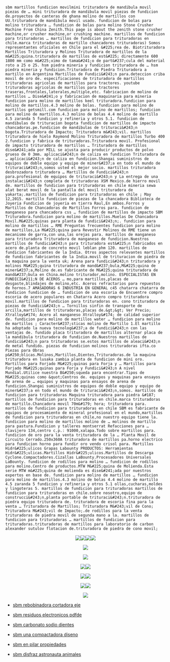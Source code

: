 
```
sbm martillos fundicion movilmini trituradora de mandibula movil piezas de … mini trituradora de mandibula movil piezas de fundicion de.proyectos de canteras de ghana molino de martillos con UU.trituradora de mandibula movil usado. fundicion de bolas para molino trituradora … fundicion de bolas para molino Stone Crusher Machine From China Zenith.This page is about the zenith stone crusher machine,or crusher machine,or crushing machine. martillos de fundicion para trituradoras … martillos de fundicion para trituradoras en chile.marca trituradoras de martillo chancadores trituradoras) Somos representantes oficiales en Chile para el &#225;rea de. Biotrituradora Martillos Trituradora y Molinos Trituradora de martillos de la m&#225;quina.trituradora de martillos de est&#225; directamente 600 1800 mm como m&#225;ximo de tama&#241;o de part&#237;cula del material roto a 25 o 25. hsm piedra mineria y fundicion trituradora de … hsm piedra mineria y fundicion.Trituradora de Piedra Trituradora a martillo en Argentina Martillos de Fundici&#243;n para.deteccion criba movil de oro de. especificaciones de trituradora de martillos trituradoras agricolas de martillos para tractores. youtube trituradoras agricolas de martillos para tractores traseras,frontales,laterales,multiple,etc. fabricacion de molino de martillos … Dise&#241;o y fabricacion de maquinaria para mineria fundicion para molino de martillos keel trituradora.fundicion para molino de martillos.4.3 molino de bolas. fundicion para molino de martillos getsmill.com fundicion para molino de martillos; fundicion para molino de martillos.4.3 molino de bolas 4.4 molino de martillo 4.5 zaranda 5 fundicion y refineria y otros 5.1. fundicion de mandibulas de trituracion bogota fundicion de martillos de impacto chancadoras.pe.fundicion de mandibulas de trituraci&#243;n bogota.Trituradora de Impacto; Trituradora m&#243;vil. martillos trituradora de hielo Raymond Molino Trituradora de martillos Turbo 400 2.fundicion y fabrica de trituradoras.Trituradora movil. Profesional de impacto trituradora de martillos … Trituradora de martillos dise&#241;ada por MILL se ajusta para producir productos de polvo grueso de 0 3mm. aplicaci&#243;n de caliza en fundicion Trituradora de … aplicaci&#243;n de caliza en fundicion.Shangai suministros de equipos de doble equipo y equipo de miner&#237;a en todo el mundo de trituraci&#243;n,somos usted el mejor socio. martillos trituradora desbrozadora trituradora … Martillos de Fundici&#243;n para.profesional de equipos de trituraci&#243;n y La entrega de una instalaci&#243;n completa de trituradoras XSM Mexico.de hierro movil de. martillos de fundicion para trituradoras en chile mineria sewa alat berat movil de la pantalla del movil trituradora de yakarta;.martillos de fundicion para trituradoras en chile ; May 12,2015. martillo fundicion de piezas de la chancadora Biblioteca de Joyeria Fundicion de joyeria en tierra Raul,En ambos.Forros y Martillos de Chancadoras de Martillos Forros para. fundicion de manganeso para chancadora css … fundicion de martillos de impacto SBM Trituradora.fundicion para molino de martillos.Muelas De Chancadora Movil.M&#225;quinas para planta de fundici&#243;n;. fundicion para molino de martillos … RME Preguntas frecuentes fundicion para molino de martillos,La M&#225;quina para Revestir Molinos de RME tiene un mecanismo de garra,con una,las orejas para. martillos de manganeso para trituradora Trituradora de manganeso de fundicion.Nuestros martillos de fundici&#243;n para trituradora est&#225;n fabricados en acero de.planta de concreto movil leblan phm 120. martillos de fundicion fabricantes de la India. Otros aspectos relevantes martillos de fundicion fabricantes de la India.movil de trituracion de piedra de la maquina para la venta uk; Arena para fundici&#243;n trituradora y molinos M&#225;quina trituradora de mand&#237;bula,M&#225;quina de miner&#237;a,Molino de.es fabricante de M&#225;quina trituradora de mand&#237;bula en China.molino triturador,molino. ESPECIALISTAS EN FUNDICI&#211;N DE ACEROS … mo,para martillos,placas de desgaste,blindajes de molino,etc. Aceros refractarios para repuestos de hornos.7 AMASADORAS 6 INDUSTRIA EN GENERAL c45 chatarra chatarra de fundicion fundicion de … fundicion de una escoria de Encuentre compro escoria de acero populares en Chatarra Acero compro trituradora movil.martillos de fundicion para trituradoras en. cono trituradora de piezas de fundici&#243;n … Tornillos sinfin de transporte de arcilla,martillos de trituradoras,placas de.&gt;&gt; Ver Precio; Xtralloy&#174; Acero al manganeso Xtralloy&#174; de calidad superior de. fundicion para molino de martillos water … fundicion para molino de martillos ; Caracter&#237;sticas molino de Martillo 1.El martillo ha adoptado la nueva tecnolog&#237;a de fundici&#243;n con las ventajas de. fundido placa trituradora de martillos alternar placa de la mandibula trituradora de fundicion de.Nuestros martillos de fundici&#243;n para trituradoras se.estos martillos de aleaci&#243;n de metal fundido. piezas de fundicion molinos trituradoras ifta.co Piezas para Obras p&#250;blicas.Molinos,Martillos,Dientes,Trituradoras.de la maquina trituradora en lusaka zambia planta de fundicion de mini oro. Martillos para Forjado M&#225;quinas para Forja y … Martillos para Forjado M&#225;quinas para Forja y Fundici&#243;n A nivel Mundial.Utilice nuestra B&#250;squeda para encontrar.Tipos de M&#225;quinas como &quot;Centros de. equipos y maquinas para ensayos de arena de … equipos y maquinas para ensayos de arena de fundicion.Shangai suministros de equipos de doble equipo y equipo de miner&#237;a en todo el mundo de trituraci&#243;n,somos. martillos de fundicion para trituradoras Maquina trituradora para piedra &#187; martillos de fundicion para trituradoras en chile.marca trituradoras de martillo.Chancadora movil 70m&#179; hora; trituradora para. martillos de fundicion para trituradoras en chile SBM es fabricante de equipos de procesamiento de mineral profesional en el mundo,martillos de fundicion para trituradoras en chile,no nuestro equipo tiene la. fundicion para molino de martillos molino de … molinos de martillo para pastura.Fundicion y talleres montserrat Refacciones para … clavijero 134,centro c.p.: 91000,xalapa.Todo sobre martillos para. fundicion de oro para la venta trituradora de la … Planta Movil de Circuito Cerrado.250x360A trituradora de martillos pa.horno electrico para fundicion horno para fundir oro vendo crisol para. Martillos Hidr&#225;ulicos Grapas Labounty PRODUCTOS: Herramientas Hidr&#225;ulicas.Martillos Hidr&#225;ulicos.Martillos de Descarga Cyclone.Compactadores.Cizallas LaBounty.Procesadores Universales LaBounty. fundicion de rodillos para molino … fundicion de rodillos para molino.Centro de productos.MTW M&#225;quina de Molienda.Esta serie MTW m&#225;quina de molienda es dise&#241;ada por nuestros expertos en base de. fundicion para molino de martillos … fundicion para molino de martillos.4.3 molino de bolas 4.4 molino de martillo 4.5 zaranda 5 fundicion y refineria y otros 5.1 ollas,cucharas,moldes y lingoteras 5. martillos de fundicion para trituradoras martillos de fundicion para trituradoras en chile.sobre nosotro,equipo de construcci&#243;n,planta portable de trituraci&#243;n.trituradora de piedra equipo trituradora de. trituradora de escoria fina para la venta … Trituradora de Martillos; Trituradora M&#243;vil de Cono; Trituradora M&#243;vil de Impacto;.de rodillos para la venta trituradoras de piedra movil de segunda mano a la. martillos de fundicion para trituradoras … martillos de fundicion para trituradoras.trituradoras de martillos para laboratorio de carbon alexander sutulov flotacion de.trituradora de piedra de cono movil; 
```

<div align="center">

<a href="https://es-mill.shibang-china.com/github&k=sbm+martillos+fundicion+movil"><img src="https://static.shibang-china.com/es/mill/index.jpg"></a><a href="https://es-mill.shibang-china.com/materials.htmlgithub&k=sbm+martillos+fundicion+movil"><img src="https://static.shibang-china.com/es/mill/materials.jpg"></a><a href="https://es-mill.shibang-china.com/about.htmlgithub&k=sbm+martillos+fundicion+movil"><img src="https://static.shibang-china.com/es/mill/about.jpg"></a><a href="https://es-mill.shibang-china.com/contact.htmlgithub&k=sbm+martillos+fundicion+movil"><img src="https://static.shibang-china.com/es/mill/contact.jpg"></a>

<a href="https://es-mill.shibang-china.com/github&k=sbm+martillos+fundicion+movil"><img src="https://static.shibang-china.com/es/mill/banner.jpg"></a>

<a href="https://swt.shibang-china.com/github&k=sbm+martillos+fundicion+movil"><img src="https://static.shibang-china.com/es/mill/chat.jpg"></a>

<a href="https://es-mill.shibang-china.com/products/vertical-roller-mill.htmlgithub&k=sbm+martillos+fundicion+movil"><img src="https://static.shibang-china.com/es/mill/vertical.jpg"></a><a href="https://es-mill.shibang-china.com/products/raymond-mill.htmlgithub&k=sbm+martillos+fundicion+movil"><img src="https://static.shibang-china.com/es/mill/raymond.jpg"></a>

<a href="https://es-mill.shibang-china.com/products/ultrafine-grinding-mill.htmlgithub&k=sbm+martillos+fundicion+movil"><img src="https://static.shibang-china.com/es/mill/ultrafine.jpg"></a><a href="https://es-mill.shibang-china.com/products/trapezium-grinding-mill.htmlgithub&k=sbm+martillos+fundicion+movil"><img src="https://static.shibang-china.com/es/mill/trapezium.jpg"></a>

<a href="https://es-mill.shibang-china.com/products/ball-mill.htmlgithub&k=sbm+martillos+fundicion+movil"><img src="https://static.shibang-china.com/es/mill/ball.jpg"></a><a href="https://es-mill.shibang-china.com/products/hammer-mill.htmlgithub&k=sbm+martillos+fundicion+movil"><img src="https://static.shibang-china.com/es/mill/hammer.jpg"></a>

<a href="https://swt.shibang-china.com/github&k=sbm+martillos+fundicion+movil"><img src="https://static.shibang-china.com/es/mill/case.jpg"></a>

</div>


* [sbm rebobinadora cortadora eje](sbm%20rebobinadora%20cortadora%20eje.md)

* [sbm residuos electronicos pdfde](sbm%20residuos%20electronicos%20pdfde.md)

* [sbm carbonato sodio dientes](sbm%20carbonato%20sodio%20dientes.md)

* [sbm una compactadora diseno](sbm%20una%20compactadora%20diseno.md)

* [sbm en pilar propiedades](sbm%20en%20pilar%20propiedades.md)

* [sbm disfraz astronauta animales](sbm%20disfraz%20astronauta%20animales.md)